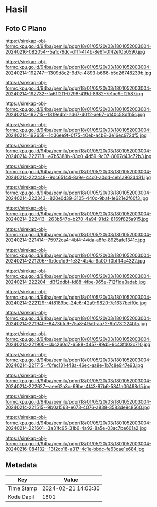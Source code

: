 # Hasil

## Foto C Plano

https://sirekap-obj-formc.kpu.go.id/94ba/pemilu/pdpr/18/01/05/20/03/1801052003004-20240216-082054--5a1c79dc-d11f-414b-8e6f-0f42ef050590.jpg

https://sirekap-obj-formc.kpu.go.id/94ba/pemilu/pdpr/18/01/05/20/03/1801052003004-20240214-192747--1309d8c2-9d7c-4893-b666-b5d26748239b.jpg

https://sirekap-obj-formc.kpu.go.id/94ba/pemilu/pdpr/18/01/05/20/03/1801052003004-20240214-192732--fa61f2f1-0298-419d-8982-7e1be9ef2587.jpg

https://sirekap-obj-formc.kpu.go.id/94ba/pemilu/pdpr/18/01/05/20/03/1801052003004-20240214-192715--1819e4b1-ad67-40f2-ae67-b140c58dfb5c.jpg

https://sirekap-obj-formc.kpu.go.id/94ba/pemilu/pdpr/18/01/05/20/03/1801052003004-20240214-192658--1d36ee9f-0f75-40eb-a4b8-3e16ec972df5.jpg

https://sirekap-obj-formc.kpu.go.id/94ba/pemilu/pdpr/18/01/05/20/03/1801052003004-20240214-222718--e7b5388b-83c0-4d59-9c07-8097d43c72b3.jpg

https://sirekap-obj-formc.kpu.go.id/94ba/pemilu/pdpr/18/01/05/20/03/1801052003004-20240214-222448--9dc65144-8a9e-44c0-a0dd-ceb1a963d431.jpg

https://sirekap-obj-formc.kpu.go.id/94ba/pemilu/pdpr/18/01/05/20/03/1801052003004-20240214-222343--820e0d39-3105-440c-9baf-1e621e2f60f3.jpg

https://sirekap-obj-formc.kpu.go.id/94ba/pemilu/pdpr/18/01/05/20/03/1801052003004-20240214-222413--263b547b-b270-4a94-91d2-8169f825a915.jpg

https://sirekap-obj-formc.kpu.go.id/94ba/pemilu/pdpr/18/01/05/20/03/1801052003004-20240214-221414--75972ca4-4bf4-44da-a8fe-8925afe1341c.jpg

https://sirekap-obj-formc.kpu.go.id/94ba/pemilu/pdpr/18/01/05/20/03/1801052003004-20240214-221206--fb0ec1d9-1e32-4b4a-9a00-f0bfff4c4322.jpg

https://sirekap-obj-formc.kpu.go.id/94ba/pemilu/pdpr/18/01/05/20/03/1801052003004-20240214-222204--d3f2ddbf-fd88-4fbe-965e-712f1da3adab.jpg

https://sirekap-obj-formc.kpu.go.id/94ba/pemilu/pdpr/18/01/05/20/03/1801052003004-20240214-222129--4f8189be-24e6-42a9-9820-7c1637beff0e.jpg

https://sirekap-obj-formc.kpu.go.id/94ba/pemilu/pdpr/18/01/05/20/03/1801052003004-20240214-221940--8473bfc9-75a8-49a0-aa72-9b173f224b15.jpg

https://sirekap-obj-formc.kpu.go.id/94ba/pemilu/pdpr/18/01/05/20/03/1801052003004-20240214-221900--cbc260d7-6588-4457-89d5-9c43f403c710.jpg

https://sirekap-obj-formc.kpu.go.id/94ba/pemilu/pdpr/18/01/05/20/03/1801052003004-20240214-221715--f0fec131-f48a-46ec-aa8e-1b7c8e947e93.jpg

https://sirekap-obj-formc.kpu.go.id/94ba/pemilu/pdpr/18/01/05/20/03/1801052003004-20240214-222627--aee62a3c-69be-4f43-97b6-5841a06498d5.jpg

https://sirekap-obj-formc.kpu.go.id/94ba/pemilu/pdpr/18/01/05/20/03/1801052003004-20240214-221515--9b0a1563-e673-4076-a838-3583de9c8560.jpg

https://sirekap-obj-formc.kpu.go.id/94ba/pemilu/pdpr/18/01/05/20/03/1801052003004-20240214-221601--3a31fc95-31b6-4a92-8a5e-03ac7be601a2.jpg

https://sirekap-obj-formc.kpu.go.id/94ba/pemilu/pdpr/18/01/05/20/03/1801052003004-20240216-084132--13f2cb18-a317-4c1e-bbdc-fe63cae1e684.jpg


## Metadata

| Key        | Value               |
| ---------- | ------------------- |
| Time Stamp | 2024-02-21 14:03:30 |
| Kode Dapil | 1801                |



